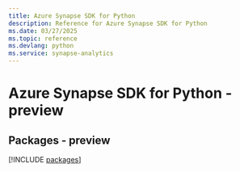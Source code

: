 ```yaml
---
title: Azure Synapse SDK for Python
description: Reference for Azure Synapse SDK for Python
ms.date: 03/27/2025
ms.topic: reference
ms.devlang: python
ms.service: synapse-analytics
---
```

# Azure Synapse SDK for Python - preview
## Packages - preview
[!INCLUDE [packages](synapse-index.md)]